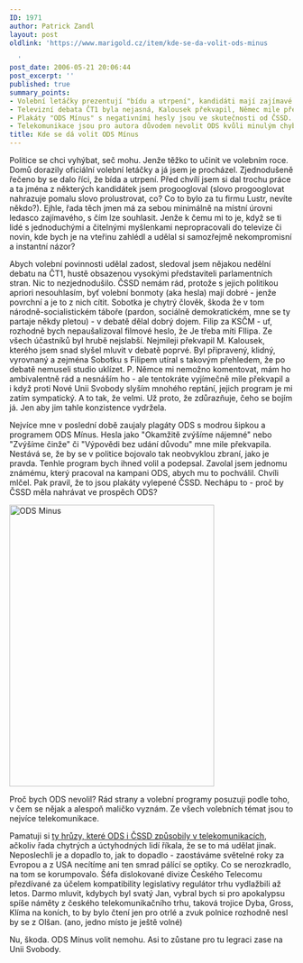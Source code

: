 ```yaml
---
ID: 1971
author: Patrick Zandl
layout: post
oldlink: 'https://www.marigold.cz/item/kde-se-da-volit-ods-minus

  '
post_date: 2006-05-21 20:06:44
post_excerpt: ''
published: true
summary_points:
- Volební letáčky prezentují "bídu a utrpení", kandidáti mají zajímavé lokální aktivity.
- Televizní debata ČT1 byla nejasná, Kalousek překvapil, Němec mile překvapil.
- Plakáty "ODS Mínus" s negativními hesly jsou ve skutečnosti od ČSSD.
- Telekomunikace jsou pro autora důvodem nevolit ODS kvůli minulým chybám.
title: Kde se dá volit ODS Mínus
---
```


<p>Politice se chci vyhýbat, seč mohu. Jenže těžko to učinit ve volebním roce. Domů dorazily oficiální volební letáčky a já jsem je procházel. Zjednodušeně řečeno by se dalo říci, že bída a utrpení. Před chvílí jsem si dal trochu práce a ta jména z některých kandidátek jsem progoogloval (slovo progooglovat nahrazuje pomalu slovo prolustrovat, co? Co to bylo za tu firmu Lustr, nevíte někdo?). Ejhle, řada těch jmen má za sebou minimálně na místní úrovni ledasco zajímavého, s čím lze souhlasit. Jenže k čemu mi to je, když se ti lidé s jednoduchými a čitelnými myšlenkami nepropracovali do televize či novin, kde bych je na vteřinu zahlédl a udělal si samozřejmě nekompromisní a instantní názor?</p>

<p>Abych volební povinnosti udělal zadost, sledoval jsem nějakou nedělní debatu na ČT1, hustě obsazenou vysokými představiteli parlamentních stran. Nic to nezjednodušilo. ČSSD nemám rád, protože s jejich politikou apriori nesouhlasím, byť volební bonmoty (aka hesla) mají dobré - jenže povrchní a je to z nich cítit. Sobotka je chytrý člověk, škoda že v tom národně-socialistickém táboře (pardon, sociálně demokratickém, mne se ty partaje někdy pletou) - v debatě dělal dobrý dojem. Filip za KSČM - uf, rozhodně bych nepaušalizoval filmové heslo, že Je třeba míti FIlipa. Ze všech účastníků byl hrubě nejslabší. Nejmileji překvapil M. Kalousek, kterého jsem snad slyšel mluvit v debatě poprvé. Byl připravený, klidný, vyrovnaný a zejména Sobotku s Filipem utíral s takovým přehledem, že po debatě nemuseli studio uklízet. P. Němce mi nemožno komentovat, mám ho ambivalentně rád a nesnáším ho - ale tentokráte vyjímečně mile překvapil a i když proti Nové Unii Svobody slyším mnohého reptání, jejich program je mi zatím sympatický. A to tak, že velmi. Už proto, že zdůrazňuje, čeho se bojím já. Jen aby jim tahle konzistence vydržela. </p>

<p>Nejvíce mne v poslední době zaujaly plagáty ODS s modrou šipkou a programem ODS Mínus. Hesla jako "Okamžitě zvýšíme nájemné" nebo "Zvýšíme činže" či "Výpovědi bez udání důvodu" mne mile překvapila. Nestává se, že by se v politice bojovalo tak neobvyklou zbraní, jako je pravda. Tenhle program bych ihned volil a podepsal. Zavolal jsem jednomu známému, který pracoval na kampani ODS, abych mu to pochválil. Chvíli mlčel. Pak pravil, že to jsou plakáty vylepené ČSSD. Nechápu to - proč by ČSSD měla nahrávat ve prospěch ODS?</p>

<p><img src="/wp-content/uploads/20060521-odsminus.jpg" alt="ODS Minus" width="363" height="500" /></p>

<p>Proč bych ODS nevolil? Rád strany a volební programy posuzuji podle toho, v čem se nějak a alespoň maličko vyznám. Ze všech volebních témat jsou to nejvíce telekomunikace. </p>

<p>Pamatuji si <a href="/item/7-leta-ucednicka-stav-telekomunikaci-v-devadesatych-letech/category/historie-ceskeho-internetu">ty hrůzy, které ODS i ČSSD způsobily v telekomunikacích</a>, ačkoliv řada chytrých a úctyhodných lidí říkala, že se to má udělat jinak. Neposlechli je a dopadlo to, jak to dopadlo - zaostáváme světelné roky za Evropou a z USA necítíme ani ten smrad pálící se optiky. Co se nerozkradlo, na tom se korumpovalo. Šéfa dislokované divize Českého Telecomu přezdívané za účelem kompatibility legislativy regulátor trhu vydlažbili až letos. Darmo mluvit, kdybych byl svatý Jan, vybral bych si pro apokalypsu spíše náměty z českého telekomunikačního trhu, taková trojice Dyba, Gross, Klíma na koních, to by bylo čtení jen pro otrlé a zvuk polnice rozhodně nesl by se z Olšan. (ano, jedno místo je ještě volné)</p>

<p>Nu, škoda. ODS Mínus volit nemohu. Asi to zůstane pro tu legraci zase na Unii Svobody.
</p>